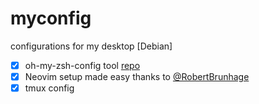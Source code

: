 # myconfig
configurations for my desktop [Debian] 
 - [x] oh-my-zsh-config tool [repo](https://github.com/ohmyzsh/ohmyzsh)
 - [x] Neovim setup made easy thanks to [@RobertBrunhage](https://gist.github.com/RobertBrunhage/4ef6305d015565a789cee45f5f9eda64)
 - [x] tmux config
